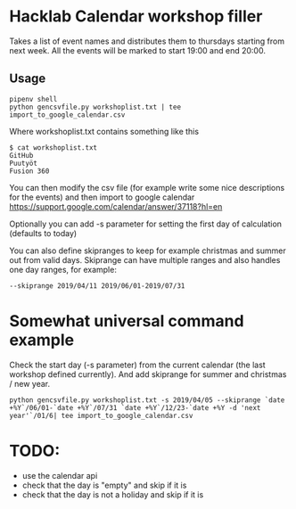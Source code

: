 # Hacklab Calendar workshop filler

Takes a list of event names and distributes them to thursdays starting from next week. All the events will be marked to start 19:00 and end 20:00.

## Usage

```
pipenv shell
python gencsvfile.py workshoplist.txt | tee import_to_google_calendar.csv
```

Where workshoplist.txt contains something like this

```
$ cat workshoplist.txt
GitHub
Puutyöt
Fusion 360
```

You can then modify the csv file (for example write some nice descriptions for the events) and then import to google calendar https://support.google.com/calendar/answer/37118?hl=en

Optionally you can add -s parameter for setting the first day of calculation (defaults to today)

You can also define skipranges to keep for example christmas and summer out from valid days. Skiprange can have multiple ranges and also handles one day ranges, for example:

```
--skiprange 2019/04/11 2019/06/01-2019/07/31
```

# Somewhat universal command example

Check the start day (-s parameter) from the current calendar (the last workshop defined currently). And add skiprange for summer and christmas / new year.

```
python gencsvfile.py workshoplist.txt -s 2019/04/05 --skiprange `date +%Y`/06/01-`date +%Y`/07/31 `date +%Y`/12/23-`date +%Y -d 'next year'`/01/6| tee import_to_google_calendar.csv
```

# TODO:

* use the calendar api
* check that the day is "empty" and skip if it is
* check that the day is not a holiday and skip if it is